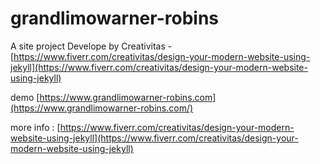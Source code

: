 # grandlimowarner-robins

A site project Develope by Creativitas - [https://www.fiverr.com/creativitas/design-your-modern-website-using-jekyll](https://www.fiverr.com/creativitas/design-your-modern-website-using-jekyll)

demo [https://www.grandlimowarner-robins.com](https://www.grandlimowarner-robins.com/)

more info : [https://www.fiverr.com/creativitas/design-your-modern-website-using-jekyll](https://www.fiverr.com/creativitas/design-your-modern-website-using-jekyll)
